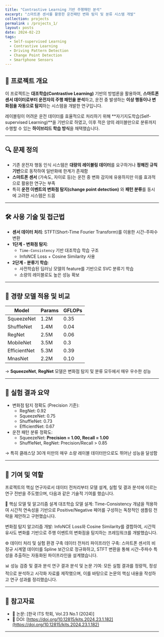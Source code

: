 ```yaml
---
title: "Contrastive Learning 기반 주행패턴 분석"
excerpt: "스마트폰 센서를 활용한 운전패턴 변화 탐지 및 분류 시스템 개발"
collection: projects
permalink : /projects_1/
layout: posts
date: 2024-02-23
tags:
  - Self-supervised Learning
  - Contrastive Learning
  - Driving Pattern Detection
  - Change Point Detection
  - Smartphone Sensors
---
```


## 🧠 프로젝트 개요

이 프로젝트는 **대조학습(Contrastive Learning)** 기반의 방법론을 활용하여, **스마트폰 센서 데이터로부터 운전자의 주행 패턴을 분석**하고, 운전 중 발생하는 **이상 행동이나 변화점을 자동으로 탐지**하는 시스템을 개발한 연구입니다.

레이블링이 어려운 운전 데이터를 효율적으로 처리하기 위해 **자기지도학습(Self-supervised Learning)**을 기반으로 하였고, 이후 적은 양의 레이블만으로 분류까지 수행할 수 있는 **하이브리드 학습 방식**을 채택했습니다.

---

## 🔍 문제 정의

- 기존 운전자 행동 인식 시스템은 **대량의 레이블링 데이터**를 요구하거나 **정해진 규칙 기반**으로 동작하여 일반화에 한계가 존재함
- **스마트폰 센서** (가속도, 자이로 등)는 운전 중 변화 감지에 유용하지만 이를 효과적으로 활용한 연구는 부족
- 특히 **운전 이벤트의 변화점 탐지(change point detection)** 와 **패턴 분류**를 동시에 고려한 시스템은 드뭄

---

## 🛠️ 사용 기술 및 접근법

- **센서 데이터 처리**: STFT(Short-Time Fourier Transform)를 이용한 시간-주파수 변환
- **1단계 - 변화점 탐지**:
  - `Time-Consistency` 기반 대조학습 학습 구조
  - InfoNCE Loss + Cosine Similarity 사용
- **2단계 - 분류기 학습**:
  - 사전학습된 딥러닝 모델의 feature를 기반으로 SVC 분류기 학습
  - 소량의 레이블로도 높은 성능 확보

---

## 📱 경량 모델 적용 및 비교

| Model        | Params | GFLOPs |
|--------------|--------|--------|
| SqueezeNet   | 1.2M   | 0.35   |
| ShuffleNet   | 1.4M   | 0.04   |
| RegNet       | 2.5M   | 0.06   |
| MobileNet    | 3.5M   | 0.3    |
| EfficientNet | 5.3M   | 0.39   |
| MnasNet      | 2.2M   | 0.10   |

→ **SqueezeNet**, **RegNet** 모델은 변화점 탐지 및 분류 모두에서 매우 우수한 성능

---

## 🧪 실험 결과 요약

- 변화점 탐지 정확도 (Precision 기준):  
  - RegNet: 0.92
  - SqueezeNet: 0.75
  - ShuffleNet: 0.73  
  - EfficientNet: 0.67
- 운전 패턴 분류 정확도:  
  - SqueezeNet: **Precision = 1.00, Recall = 1.00**
  - ShuffleNet, RegNet: Precision/Recall > 0.85

→ 특히 클래스당 30개 미만의 매우 소량 레이블 데이터만으로도 뛰어난 성능을 달성함

---

## 📌 기여 및 역할
프로젝트의 핵심 연구자로서 데이터 전처리부터 모델 설계, 실험 및 결과 분석에 이르는 연구 전반을 주도했으며, 다음과 같은 기술적 기여를 했습니다.

🧩 핵심 모델 및 알고리즘 설계
대조학습 모델 설계: Time-Consistency 개념을 적용하여 시간적 연속성을 기반으로 Positive/Negative 페어를 구성하는 독창적인 샘플링 전략을 제안하고 구현했습니다.

변화점 탐지 알고리즘 개발: InfoNCE Loss와 Cosine Similarity를 결합하여, 시간적 유사도 변화를 기반으로 주행 이벤트의 변화점을 탐지하는 프레임워크를 개발했습니다.

⚙️ 데이터 처리 및 실험 환경 구축
데이터 전처리 파이프라인 구축: 스마트폰 센서의 비정규 시계열 데이터를 Spline 보간으로 정규화하고, STFT 변환을 통해 시간-주파수 특성을 추출하는 자동화된 파이프라인을 설계했습니다.

📊 성능 검증 및 결과 분석
연구 결과 분석 및 논문 기여: 모든 실험 결과를 정량적, 정성적으로 분석하고 시각화 자료를 제작했으며, 이를 바탕으로 논문의 핵심 내용을 작성하고 연구 성과를 정리했습니다.

---

## 📄 참고자료

- 📘 논문: [한국 ITS 학회, Vol.23 No.1 (2024)]  
- 🔗 DOI: [https://doi.org/10.12815/kits.2024.23.1.182](https://doi.org/10.12815/kits.2024.23.1.182)

---
